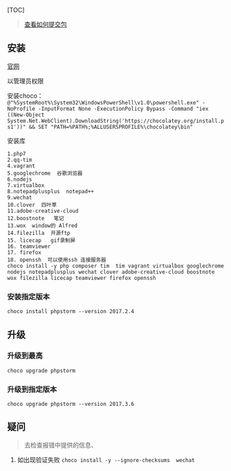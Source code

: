 [TOC]

> [查看如何提交包](https://xuanwo.org/2016/02/15/chocolatey-intro/)
## 安装
[官网](https://chocolatey.org/install)

以管理员权限

安装choco：
`@"%SystemRoot%\System32\WindowsPowerShell\v1.0\powershell.exe" -NoProfile -InputFormat None -ExecutionPolicy Bypass -Command "iex ((New-Object System.Net.WebClient).DownloadString('https://chocolatey.org/install.ps1'))" && SET "PATH=%PATH%;%ALLUSERSPROFILE%\chocolatey\bin"`

安装库
```
1.php7
2.qq-tim	
4.vagrant	
5.googlechrome	谷歌浏览器
6.nodejs
7.virtualbox
8.notepadplusplus  notepad++
9.wechat 
10.clover  四叶草
11.adobe-creative-cloud
12.boostnote   笔记
13.wox  window的 Alfred
14.filezilla  开源ftp
15. licecap   gif录制屏
16. teamviewer
17. firefox
18. openssh  可以使用ssh 连接服务器
choco install -y php composer tim  tim vagrant virtualbox googlechrome nodejs notepadplusplus wechat clover adobe-creative-cloud boostnote wox filezilla licecap teamviewer firefox openssh

```

### 安装指定版本
```
choco install phpstorm --version 2017.2.4
```

## 升级
### 升级到最高
`choco upgrade phpstorm `

### 升级到指定版本
`choco upgrade phpstorm --version 2017.3.6`

## 疑问
>去检查报错中提供的信息、

1. 如出现验证失败
`choco install -y --ignore-checksums  wechat`